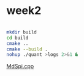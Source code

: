 # week2 

```bash

mkdir build
cd build
cmake ..
cmake --build .
nohup ./quant >logs 2>&1 &

```

[MdSpi.cpp](./src/quant/MdSpi.cpp)
